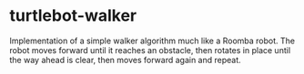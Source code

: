 # turtlebot-walker
Implementation of a simple walker algorithm much like a Roomba robot. The robot moves forward until it reaches an obstacle, then rotates in place until the way ahead is clear, then moves forward again and repeat.
